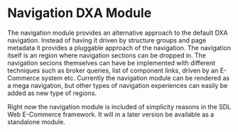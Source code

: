 Navigation DXA Module
=======================

The navigation module provides an alternative approach to the default DXA navigation.
Instead of having it driven by structure groups and page metadata it provides a pluggable approach of the
navigation. The navigation itself is an region where navigation sections can be dropped in. The navigation secions
themselves can have be implemented with different techniques such as broker queries, list of component links, driven by an E-Commerce system etc.
Currently the navigation module can be rendered as a mega navigation, but other types of navigation experiences can easily be added as new type of regions.

Right now the navigation module is included of simplicity reasons in the SDL Web E-Commerce framework. It will in a later version be
available as a standalone module.

